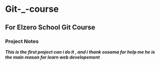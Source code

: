 # Git-_-course
## For Elzero School Git Course
### Project Notes
***This is the first project can i do it , and i thank ossama for help me he is the main reason for learn web developement***
